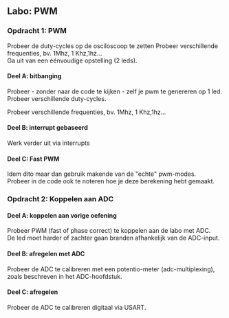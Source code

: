 ## Labo: PWM

### Opdracht 1: PWM

Probeer de duty-cycles op de osciloscoop te zetten
Probeer verschillende frequenties, bv. 1Mhz, 1 Khz,1hz...  
Ga uit van een éénvoudige opstelling (2 leds).

#### Deel A: bitbanging

Probeer - zonder naar de code te kijken - zelf je pwm te genereren op 1 led.  
Probeer verschillende duty-cycles.

Probeer verschillende frequenties, bv. 1Mhz, 1 Khz,1hz...

#### Deel B: interrupt gebaseerd

Werk verder uit via interrupts

#### Deel C: Fast PWM

Idem dito maar dan gebruik makende van de "echte" pwm-modes.  
Probeer in de code ook te noteren hoe je deze berekening hebt gemaakt.

### Opdracht 2: Koppelen aan ADC

#### Deel A: koppelen aan vorige oefening

Probeer PWM (fast of phase correct) te koppelen aan de labo met ADC.  
De led moet harder of zachter gaan branden afhankelijk van de ADC-input.

#### Deel B: afregelen met ADC

Probeer de ADC te calibreren met een potentio-meter (adc-multiplexing), zoals beschreven in het ADC-hoofdstuk.  

#### Deel C: afregelen

Probeer de ADC te calibreren digitaal via USART.
